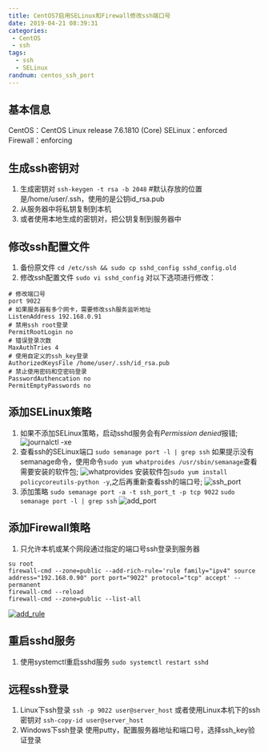 ```yaml
---
title: CentOS7启用SELinux和Firewall修改ssh端口号
date: 2019-04-21 08:39:31
categories:
 - CentOS
 - ssh
tags:
  - ssh
  - SELinux
randnum: centos_ssh_port
---
```


## 基本信息

CentOS：CentOS Linux release 7.6.1810 (Core)
SELinux：enforced
Firewall：enforcing

## 生成ssh密钥对

1. 生成密钥对
`ssh-keygen -t rsa -b 2048` \#默认存放的位置是/home/user/.ssh，使用的是公钥id_rsa.pub
2. 从服务器中将私钥复制到本机
3. 或者使用本地生成的密钥对，把公钥复制到服务器中

<!--more-->

## 修改ssh配置文件

1. 备份原文件
`cd /etc/ssh && sudo cp sshd_config sshd_config.old`
2. 修改ssh配置文件
`sudo vi sshd_config`
对以下选项进行修改：
```
# 修改端口号
port 9022
# 如果服务器有多个网卡，需要修改ssh服务监听地址
ListenAddress 192.168.0.91
# 禁用ssh root登录
PermitRootLogin no
# 错误登录次数
MaxAuthTries 4
# 使用自定义的ssh_key登录
AuthorizedKeysFile /home/user/.ssh/id_rsa.pub
# 禁止使用密码和空密码登录
PasswordAuthencation no
PermitEmptyPasswords no
```

## 添加SELinux策略

1. 如果不添加SELinux策略，启动sshd服务会有*Permission denied*报错;
![journalctl -xe](https://s2.ax1x.com/2019/04/20/ECFzKx.png)
2. 查看ssh的SELinux端口
`sudo semanage port -l | grep ssh`
如果提示没有semanage命令，使用命令`sudo yum whatproides /usr/sbin/semanage`查看需要安装的软件包;
![whatprovides](https://s2.ax1x.com/2019/04/20/ECAATU.png)
安装软件包`sudo yum install policycoreutils-python -y`,之后再重新查看ssh的端口号;
![ssh_port](https://s2.ax1x.com/2019/04/20/ECAvB6.png)
3. 添加策略
`sudo semanage port -a -t ssh_port_t -p tcp 9022`
`sudo semanage port -l | grep ssh`
![add_port](https://s2.ax1x.com/2019/04/20/ECEJbV.png)

## 添加Firewall策略

1. 只允许本机或某个网段通过指定的端口号ssh登录到服务器
```
su root
firewall-cmd --zone=public --add-rich-rule='rule family="ipv4" source address="192.168.0.90" port port="9022" protocol="tcp" accept' --permanent
firewall-cmd --reload
firewall-cmd --zone=public --list-all
```
[![add_rule](https://s2.ax1x.com/2019/04/20/ECEIKI.png)](https://imgchr.com/i/ECEIKI)

## 重启sshd服务

1. 使用systemctl重启sshd服务
`sudo systemctl restart sshd`

## 远程ssh登录

1. Linux下ssh登录
`ssh -p 9022 user@server_host`
或者使用Linux本机下的ssh密钥对
`ssh-copy-id user@server_host`
2. Windows下ssh登录
使用putty，配置服务器地址和端口号，选择ssh_key验证登录
